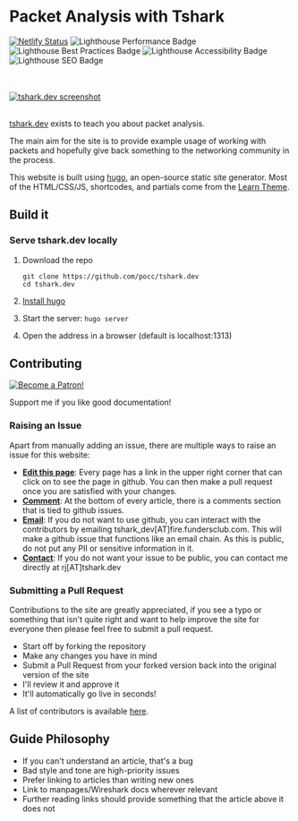 # Packet Analysis with Tshark

[![Netlify Status](https://api.netlify.com/api/v1/badges/a4908e43-12a2-4a57-926d-43b639fed0a4/deploy-status)](https://app.netlify.com/sites/pedantic-lumiere-bf6286/deploys)
<img src="/.github/lighthouse/lighthouse_performance.svg" alt="Lighthouse Performance Badge">
<img src="/.github/lighthouse/lighthouse_best-practices.svg" alt="Lighthouse Best Practices Badge">
<img src="/.github/lighthouse/lighthouse_accessibility.svg" alt="Lighthouse Accessibility Badge">
<img src="/.github/lighthouse/lighthouse_seo.svg" alt="Lighthouse SEO Badge">

<br><br>
<a href="https://tshark.dev"><img src="/images/tshark_logo.cmp.png" alt="tshark.dev screenshot"/></a>
<br><br>

[tshark.dev](https://tshark.dev) exists to teach you about packet analysis.

The main aim for the site is to provide example usage of
working with packets and hopefully give back something
to the networking community in the process.

This website is built using [hugo](https://gohugo.io/), an open-source static
site generator. Most of the HTML/CSS/JS, shortcodes, and partials come from the [Learn Theme](https://learn.netlify.com/en/).

## Build it

### Serve tshark.dev locally

1. Download the repo

   ```
   git clone https://github.com/pocc/tshark.dev
   cd tshark.dev
   ```

2. [Install hugo](https://gohugo.io/getting-started/installing/)

3. Start the server: `hugo server`

4. Open the address in a browser (default is localhost:1313)

## Contributing

<a href="https://www.patreon.com/bePatron?u=23107486"><img class="patreon" src="/images/patreon_button.png" alt="Become a Patron!"></a>

Support me if you like good documentation!

### Raising an Issue

Apart from manually adding an issue, there are multiple ways to raise an issue for this website:

- <u>**Edit this page**</u>: Every page has a link in the upper right corner that can click on to see the page in github. You can then make a pull request once you are satisfied with your changes.
- <u>**Comment**</u>: At the bottom of every article, there is a comments section that is tied to github issues.
- <u>**Email**</u>: If you do not want to use github, you can interact with the contributors by emailing tshark_dev[АТ]fire.fundersclub.com. This will make a github issue that functions like an email chain. As this is public, do not put any PII or sensitive information in it.
- <u>**Contact**</u>: If you do not want your issue to be public, you can contact me directly at rj[АТ]tshark.dev

### Submitting a Pull Request

Contributions to the site are greatly appreciated, if you see a typo or
something that isn't quite right and want to help improve the site for everyone
then please feel free to submit a pull request.

- Start off by forking the repository
- Make any changes you have in mind
- Submit a Pull Request from your forked version back into the original version
  of the site
- I'll review it and approve it
- It'll automatically go live in seconds!

A list of contributors is available [here](https://github.com/pocc/tshark.dev/graphs/contributors).

## Guide Philosophy

- If you can't understand an article, that's a bug
- Bad style and tone are high-priority issues
- Prefer linking to articles than writing new ones
- Link to manpages/Wireshark docs wherever relevant
- Further reading links should provide something that the article above it does not
